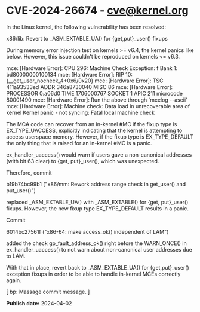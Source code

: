 # CVE-2024-26674 - cve@kernel.org

In the Linux kernel, the following vulnerability has been resolved:

x86/lib: Revert to _ASM_EXTABLE_UA() for {get,put}_user() fixups

During memory error injection test on kernels >= v6.4, the kernel panics
like below. However, this issue couldn't be reproduced on kernels <= v6.3.

  mce: [Hardware Error]: CPU 296: Machine Check Exception: f Bank 1: bd80000000100134
  mce: [Hardware Error]: RIP 10:<ffffffff821b9776> {__get_user_nocheck_4+0x6/0x20}
  mce: [Hardware Error]: TSC 411a93533ed ADDR 346a8730040 MISC 86
  mce: [Hardware Error]: PROCESSOR 0:a06d0 TIME 1706000767 SOCKET 1 APIC 211 microcode 80001490
  mce: [Hardware Error]: Run the above through 'mcelog --ascii'
  mce: [Hardware Error]: Machine check: Data load in unrecoverable area of kernel
  Kernel panic - not syncing: Fatal local machine check

The MCA code can recover from an in-kernel #MC if the fixup type is
EX_TYPE_UACCESS, explicitly indicating that the kernel is attempting to
access userspace memory. However, if the fixup type is EX_TYPE_DEFAULT
the only thing that is raised for an in-kernel #MC is a panic.

ex_handler_uaccess() would warn if users gave a non-canonical addresses
(with bit 63 clear) to {get, put}_user(), which was unexpected.

Therefore, commit

  b19b74bc99b1 ("x86/mm: Rework address range check in get_user() and put_user()")

replaced _ASM_EXTABLE_UA() with _ASM_EXTABLE() for {get, put}_user()
fixups. However, the new fixup type EX_TYPE_DEFAULT results in a panic.

Commit

  6014bc27561f ("x86-64: make access_ok() independent of LAM")

added the check gp_fault_address_ok() right before the WARN_ONCE() in
ex_handler_uaccess() to not warn about non-canonical user addresses due
to LAM.

With that in place, revert back to _ASM_EXTABLE_UA() for {get,put}_user()
exception fixups in order to be able to handle in-kernel MCEs correctly
again.

  [ bp: Massage commit message. ]

**Publish date:** 2024-04-02
